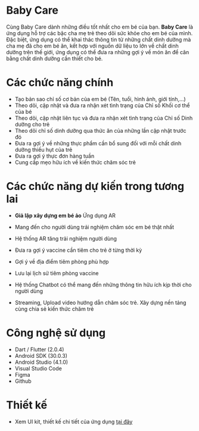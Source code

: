 # Baby Care
Cùng Baby Care dành những điều tốt nhất cho em bé của bạn.
**Baby Care** là ứng dụng hỗ trợ các bậc cha mẹ trẻ theo dõi sức khỏe cho em bé của mình. Đặc biệt, ứng dụng có thể khai thác thông tin từ những chất dinh dưỡng mà cha mẹ đã cho em bé ăn, kết hợp với nguồn dữ liệu to lớn về chất dinh dưỡng trên thế giới, ứng dụng có thể đưa ra những gợi ý về món ăn để cân bằng chất dinh dưỡng cần thiết cho bé.

# Các chức năng chính
- Tạo bản sao chỉ số cơ bản của em bé (Tên, tuổi, hình ảnh, giới tính,...)
- Theo dõi, cập nhật và đưa ra nhận xét tình trạng của Chỉ số Khối cơ thể của bé
- Theo dõi, cập nhật liên tục và đưa ra nhận xét tình trạng của Chỉ số Dinh dưỡng cho trẻ
- Theo dõi chỉ số dinh dưỡng qua thức ăn của những lần cập nhật trước đó
- Đưa ra gợi ý về những thực phẩm cần bổ sung đối với mỗi chất dinh dưỡng thiếu hụt của trẻ
- Đưa ra gợi ý thực đơn hàng tuần
- Cung cấp mẹo hữu ích về kiến thức chăm sóc trẻ

# Các chức năng dự kiến trong tương lai
- **Giả lập xây dựng em bé ảo** Ứng dụng AR
- Mang đến cho người dùng trải nghiệm chăm sóc em bé thật nhất
- Hệ thống AR tăng trải nghiệm người dùng
  
- Đưa ra gợi ý vaccine cần tiêm cho trẻ ở từng thời kỳ
- Gợi ý về địa điểm tiêm phòng phù hợp
- Lưu lại lịch sử tiêm phòng vaccine
  
- Hệ thống Chatbot có thể mang đến những thông tin hữu ích kịp thời cho người dùng

- Streaming, Upload video hướng dẫn chăm sóc trẻ. Xây dựng nền tảng cùng chia sẻ kiến thức chăm trẻ

# Công nghệ sử dụng
- Dart / Flutter (2.0.4)
- Android SDK (30.0.3)
- Android Studio (4.1.0)
- Visual Studio Code
- Figma
- Github

# Thiết kế
- Xem UI kit, thiết kế chi tiết của ứng dụng [tại đây](https://www.figma.com/file/cN3PIMcaM9optmsiz620lE/Baby-Care-Simulator?node-id=1122%3A160)

